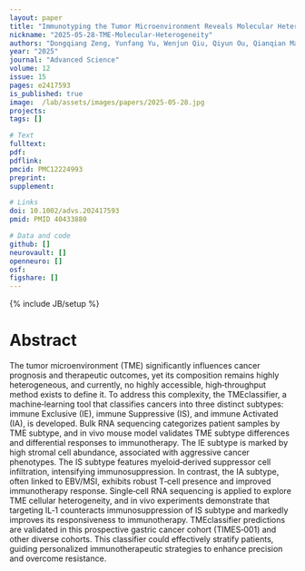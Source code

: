 ```yaml
---
layout: paper
title: "Immunotyping the Tumor Microenvironment Reveals Molecular Heterogeneity for Personalized Immunotherapy in Cancer​"
nickname: "2025-05-28-TME-Molecular-Heterogeneity"
authors: "Dongqiang Zeng, Yunfang Yu, Wenjun Qiu, Qiyun Ou, Qianqian Mao, Luyang Jiang, Jianhua Wu, Jiani Wu, Huiyan Luo, Peng Luo, Wenchao Gu, Na Huang, Siting Zheng, Shaowei Li, Yonghong Lai, Xiatong Huang, Yiran Fang, Qiongzhi Zhao, Rui Zhou, Huiying Sun, Wei Zhang, Jianping Bin, Yulin Liao, Masami Yamamoto, Tetsuya Tsukamoto, Sachiyo Nomura, Min Shi, Wangjun Liao​"
year: "2025"
journal: "Advanced Science"
volume: 12
issue: 15
pages: e2417593​​
is_published: true
image:  /lab/assets/images/papers/2025-05-28.jpg
projects:
tags: []

# Text
fulltext:
pdf:
pdflink:
pmcid: PMC12224993
preprint:
supplement:

# Links
doi: 10.1002/advs.202417593
pmid: PMID 40433880

# Data and code
github: []
neurovault: []
openneuro: []
osf:
figshare: []
---
```

{% include JB/setup %}

# Abstract

The tumor microenvironment (TME) significantly influences cancer prognosis and therapeutic outcomes, yet its composition remains highly heterogeneous, and currently, no highly accessible, high‐throughput method exists to define it. To address this complexity, the TMEclassifier, a machine‐learning tool that classifies cancers into three distinct subtypes: immune Exclusive (IE), immune Suppressive (IS), and immune Activated (IA), is developed. Bulk RNA sequencing categorizes patient samples by TME subtype, and in vivo mouse model validates TME subtype differences and differential responses to immunotherapy. The IE subtype is marked by high stromal cell abundance, associated with aggressive cancer phenotypes. The IS subtype features myeloid‐derived suppressor cell infiltration, intensifying immunosuppression. In contrast, the IA subtype, often linked to EBV/MSI, exhibits robust T‐cell presence and improved immunotherapy response. Single‐cell RNA sequencing is applied to explore TME cellular heterogeneity, and in vivo experiments demonstrate that targeting IL‐1 counteracts immunosuppression of IS subtype and markedly improves its responsiveness to immunotherapy. TMEclassifier predictions are validated in this prospective gastric cancer cohort (TIMES‐001) and other diverse cohorts. This classifier could effectively stratify patients, guiding personalized immunotherapeutic strategies to enhance precision and overcome resistance.
